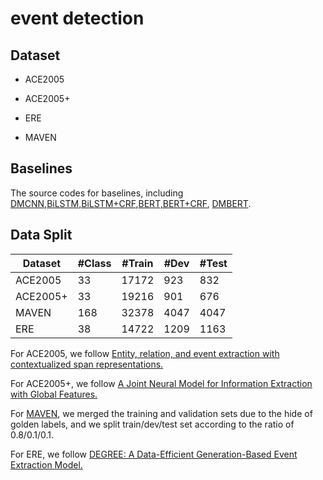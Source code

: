 # event detection

## Dataset

- ACE2005

- ACE2005+

- ERE

- MAVEN

## Baselines

The source codes for baselines, including [DMCNN](DMCNN),[BiLSTM,BiLSTM+CRF](BiLSTM),[BERT,BERT+CRF](BERT), [DMBERT](DMBERT).

## Data Split


| Dataset    | #Class | #Train | #Dev | #Test |
| ----------- | ----------- | ----------- | ----------- | ----------- |
| ACE2005      | 33   | 17172   | 923      | 832 |
| ACE2005+   | 33    |  19216    | 901 | 676    |
| MAVEN   | 168     | 32378       |  4047| 4047     |
| ERE  | 38     | 14722       |  1209| 1163    |

For ACE2005, we follow [Entity, relation, and event extraction with contextualized span representations.](https://arxiv.org/abs/1909.03546)

For ACE2005+, we follow [A Joint Neural Model for Information Extraction with Global Features.](https://aclanthology.org/2020.acl-main.713/)

For [MAVEN](https://github.com/THU-KEG/MAVEN-dataset/blob/main/DataFormat.md), we merged the training and validation sets due to the hide of golden labels, and we split train/dev/test set according to the ratio of 0.8/0.1/0.1.

For ERE, we follow [DEGREE: A Data-Efficient Generation-Based Event Extraction Model.](https://arxiv.org/abs/2108.12724)


